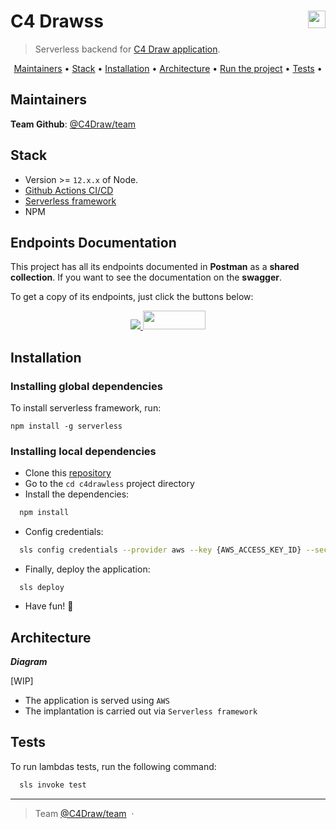 <h1 align="left">
  C4 Drawss
  <img align="right" height="28px" src="https://avatars0.githubusercontent.com/u/44036562?s=200&v=4"/>
</h1>

> Serverless backend for [C4 Draw application](https://github.com/c4draw/c4drawing).

<p align="center">
  <a href="#maintainers">Maintainers</a> •
  <a href="#stack">Stack</a> •
  <a href="#installation">Installation</a> •
  <a href="#architecture">Architecture</a> •
  <a href="#run-the-project">Run the project</a> •
  <a href="#tests">Tests</a> •
</p>

## Maintainers

**Team Github**: [@C4Draw/team](https://github.com/orgs/c4draw/people)

## Stack

- Version >= `12.x.x` of Node.
- [Github Actions CI/CD](https://github.com/features/actions)
- [Serverless framework](https://www.serverless.com/)
- NPM

## Endpoints Documentation

This project has all its endpoints documented in **Postman** as a **shared collection**. If you want to see the documentation on the **swagger**.

To get a copy of its endpoints, just click the buttons below:

<p align="center">
  <a href="https://app.getpostman.com/run-collection/8a8c9ec45e6171fb77aa">
    <img src="https://run.pstmn.io/button.svg">
  </a>
  <a href="https://app.swaggerhub.com/apis/thalees/c4-draw/1.0.0">
    <img width="100" height="30" src="https://miro.medium.com/max/1380/1*aKVg84SP5oPV9fwOnbl6yQ.png">
  </a>
</p>

## Installation

### Installing global dependencies

To install serverless framework, run:
```
npm install -g serverless
```
### Installing local dependencies

- Clone this [repository](https://github.com/thalees/c4drawless/)
- Go to the `cd c4drawless` project directory
- Install the dependencies:

```sh
  npm install
```
- Config credentials:

```sh
  sls config credentials --provider aws --key {AWS_ACCESS_KEY_ID} --secret {AWS_SECRET_ACCESS_KEY}
```
- Finally, deploy the application:
```
  sls deploy
```
- Have fun! :tada:

## Architecture

**_Diagram_**

[WIP]

- The application is served using `AWS`
- The implantation is carried out via `Serverless framework`

## Tests

To run lambdas tests, run the following command:

```sh
  sls invoke test
```
---

> Team [@C4Draw/team](https://github.com/orgs/c4draw/people) &nbsp;&middot;&nbsp;
